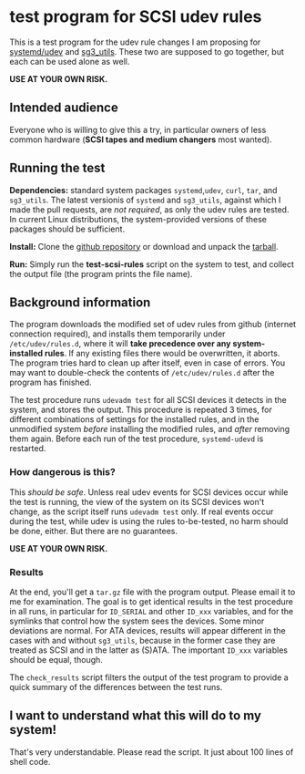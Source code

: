 # test program for SCSI udev rules

This is a test program for the udev rule changes I am proposing for 
[systemd/udev](https://github.com/systemd/systemd/pull/7594) and 
[sg3_utils](https://github.com/hreinecke/sg3_utils/pull/22). These two are
supposed to go together, but each can be used alone as well.

**USE AT YOUR OWN RISK.**

## Intended audience

Everyone who is willing to give this a try, in particular owners of less
common hardware (__SCSI tapes and medium changers__ most wanted).

## Running the test

**Dependencies:** standard system packages `systemd`,`udev`, `curl`, `tar`, and
`sg3_utils`. The latest versionis of `systemd` and `sg3_utils`, against which I made
the pull requests, are *not required*, as only the udev rules are tested. In
current Linux distributions, the system-provided versions of these packages
should be sufficient.

**Install:** Clone the [github repository](https://github.com/mwilck/test-udev-rules) 
or download and unpack the [tarball](https://codeload.github.com/mwilck/test-udev-rules/tar.gz/master).

**Run:** Simply run the **test-scsi-rules** script on the system to test, and collect
the output file (the program prints the file name).

## Background information

The program downloads the modified set of udev rules from github (internet
connection required), and installs them temporarily under
`/etc/udev/rules.d`, where it will __take precedence over any system-installed
rules__. If any existing files there would be overwritten, it aborts.
The program tries hard to clean up after itself, even in case of errors.
You may want to double-check the contents of `/etc/udev/rules.d` after the
program has finished.

The test procedure runs `udevadm test` for all SCSI devices it detects in the
system, and stores the output. This procedure is repeated 3 times, for
different combinations of settings for the installed rules, and in the
unmodified system *before* installing the modified rules, and *after* removing
them again. Before each run of the test procedure, `systemd-udevd` is restarted.

### How dangerous is this?

This *should be safe*. Unless real udev events for SCSI devices occur while the test is
running, the view of the system on its SCSI devices won't change, as the
script itself runs `udevadm test` only. If real events occur during the test,
while udev is using the rules to-be-tested, no harm should be done, either.
But there are no guarantees.

**USE AT YOUR OWN RISK.**

### Results

At the end, you'll get a `tar.gz` file with the program output. Please email
it to me for examination. The goal is to get identical results in
the test procedure in all runs, in particular for `ID_SERIAL` and other
`ID_xxx` variables, and for the symlinks that control how the system sees the
devices. Some minor deviations are normal. For ATA devices, results will
appear different in the cases with and without `sg3_utils`, because in the former
case they are treated as SCSI and in the latter as (S)ATA. The important
`ID_xxx` variables should be equal, though.

The `check_results` script filters the output of the test program to provide
a quick summary of the differences between the test runs.

## I want to understand what this will do to my system!

That's very understandable. Please read the script. It just about 100 lines of
shell code.
